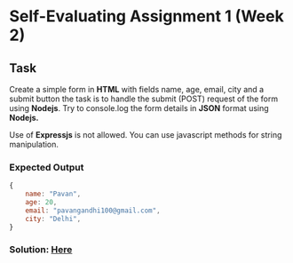 # Self-Evaluating Assignment 1 (Week 2)

## Task

Create a simple form in **HTML** with fields name, age, email, city and a submit button the task is to handle the submit (POST) request of the form using **Nodejs**. Try to console.log the form details in **JSON** format using **Nodejs.**

Use of **Expressjs** is not allowed. You can use javascript methods for string manipulation.

### Expected Output

```javascript
{
    name: "Pavan",
    age: 20,
    email: "pavangandhi100@gmail.com",
    city: "Delhi",
}
```

### Solution: [Here](https://github.com/iampavangandhi/TheNodeCourse/tree/master/02%20Web%20Dev%20and%20Nodejs/Assignment/Solution)
